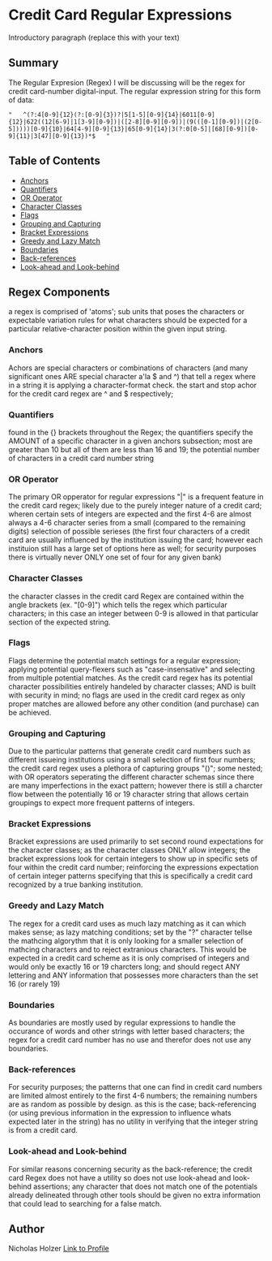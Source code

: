# Credit Card Regular Expressions

Introductory paragraph (replace this with your text)

## Summary

The Regular Expresion (Regex) I will be discussing will be the regex for credit card-number digital-input.  The regular expression string for this form of data:

	"   ^(?:4[0-9]{12}(?:[0-9]{3})?|5[1-5][0-9]{14}|6011[0-9]{12}|622((12[6-9]|1[3-9][0-9])|([2-8][0-9][0-9])|(9(([0-1][0-9])|(2[0-5]))))[0-9]{10}|64[4-9][0-9]{13}|65[0-9]{14}|3(?:0[0-5]|[68][0-9])[0-9]{11}|3[47][0-9]{13})*$   "

## Table of Contents

- [Anchors](#anchors)
- [Quantifiers](#quantifiers)
- [OR Operator](#or-operator)
- [Character Classes](#character-classes)
- [Flags](#flags)
- [Grouping and Capturing](#grouping-and-capturing)
- [Bracket Expressions](#bracket-expressions)
- [Greedy and Lazy Match](#greedy-and-lazy-match)
- [Boundaries](#boundaries)
- [Back-references](#back-references)
- [Look-ahead and Look-behind](#look-ahead-and-look-behind)

## Regex Components
a regex is comprised of 'atoms'; sub units that poses the characters or expectable variation rules for what characters should be expected for a particular relative-character position within the given input string.

### Anchors
Achors are special characters or combinations of characters (and many significant ones ARE special character a'la $ and ^) that tell a regex where in a string it is applying a character-format check.  the start and stop achor for the credit card regex are ^ and $ respectively; 

### Quantifiers
found in the {} brackets throughout the Regex; the quantifiers specify the AMOUNT of a specific character in a given anchors subsection; most are greater than 10 but all of them are less than 16 and 19; the potential number of characters in a credit card number string

### OR Operator
The primary OR opperator for regular expressions "|" is a frequent feature in the credit card regex; likely due to the purely integer nature of a credit card; wheren certain sets of integers are expected and the first 4-6 are almost always a 4-6 character series from a small (compared to the remaining digits) selection of possible serieses (the first four characters of a credit card are usually influenced by the institution issuing the card; however each instituion still has a large set of options here as well; for security purposes there is virtually never ONLY one set of four for any given bank)

### Character Classes
the character classes in the credit card Regex are contained within the angle brackets (ex. "[0-9]") which tells the regex which particular characters; in this case an integer between 0-9 is allowed in that particular section of the expected string.

### Flags
Flags determine the potential match settings for a regular expression; applying potential query-flexers such as "case-insensative" and selecting from multiple potential matches.  As the credit card regex has its potential character possibilities entirely handeled by character classes; AND is built with security in mind; no flags are used in the credit card regex as only proper matches are allowed before any other condition (and purchase) can be achieved.

### Grouping and Capturing
Due to the particular patterns that generate credit card numbers such as different issueing institutions using a small selection of first four numbers; the credit card regex uses a plethora of capturing groups "()"; some nested; with OR operators seperating the different character schemas since there are many imperfections in the exact pattern; however there is still a charcter flow between the potentially 16 or 19 character string that allows certain groupings to expect more frequent patterns of integers.

### Bracket Expressions
Bracket expressions are used primarily to set second round expectations for the character classes; as the character classes ONLY allow integers; the bracket expressions look for certain integers to show up in specific sets of four within the credit card number; reinforcing the expressions expectation of certain integer patterns specifying that this is specifically a credit card recognized by a true banking institution.

### Greedy and Lazy Match
The regex for a credit card uses as much lazy matching as it can which makes sense; as lazy matching conditions; set by the "?" character tellse the mathcing algorythm that it is only looking for a smaller selection of mathcing characters and to reject extranious characters.  This would be expected in a credit card scheme as it is only comprised of integers and would only be exactly 16 or 19 charcters long; and should regect ANY lettering and ANY information that possesses more characters than the set 16 (or rarely 19)

### Boundaries
As boundaries are mostly used by regular expressions to handle the occurance of words and other strings with letter based characters; the regex for a credit card number has no use and therefor does not use any boundaries.

### Back-references
For security purposes; the patterns that one can find in credit card numbers are limited almost entirely to the first 4-6 numbers; the remaining numbers are as random as possible by design.  as this is the case; back-referencing (or using previous information in the expression to influence whats expected later in the string) has no utility in verifying that the integer string is from a credit card.

### Look-ahead and Look-behind
For similar reasons concerning security as the back-reference; the credit card Regex does not have a utility so does not use look-ahead and look-behind assertions; any character that does not match one of the potentials already delineated through other tools should be given no extra information that could lead to searching for a false match.

## Author
Nicholas Holzer
[Link to Profile](https://github.com/NicholasConradHolzer)